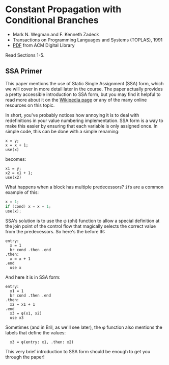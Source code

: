 # Constant Propagation with Conditional Branches

- Mark N. Wegman and F. Kenneth Zadeck
- Transactions on Programming Languages and Systems (TOPLAS), 1991 
- [PDF](https://dl.acm.org/doi/pdf/10.1145/103135.103136) from ACM Digital Library

Read Sections 1-5.

## SSA Primer

This paper mentions the use of Static Single Assignment (SSA) form,
 which we will cover in more detail later in the course.
The paper actually provides a pretty accessible introduction to SSA form,
 but you may find it helpful to read more about it
 on the [Wikipedia page](https://en.wikipedia.org/wiki/Static_single-assignment_form)
 or any of the many online resources on this topic.

In short,
 you've probably notices how annoying it is to deal with redefinitions in your value numbering implementation.
SSA form is a way to make this easier by ensuring that each variable is only assigned once.
In simple code,
 this can be done with a simple renaming:
```
x = y;
x = x + 1;
use(x)
```
becomes:
```
x1 = y;
x2 = x1 + 1;
use(x2)
```

What happens when a block has multiple predecessors?
`if`s are a common example of this:
```c
x = 1;
if (cond) x = x + 1;
use(x);
```

SSA's solution is to use the φ (phi) function
 to allow a special definition at the join point of the control flow
 that magically selects the correct value from the predecessors.
So here's the before IR:
```
entry:
  x = 1
  br cond .then .end
.then:
  x = x + 1
.end
  use x
```

And here it is in SSA form:
```
entry:
  x1 = 1
  br cond .then .end
.then:
  x2 = x1 + 1
.end
  x3 = φ(x1, x2)
  use x3
```

Sometimes (and in Bril, as we'll see later),
 the φ function also mentions the labels that define the values:
```
  x3 = φ(entry: x1, .then: x2)
```

This very brief introduction to SSA form should be enough to get you through the paper!



